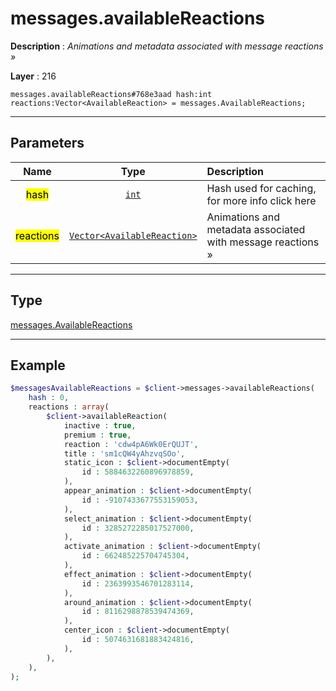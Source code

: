 # messages.availableReactions

**Description** : *Animations and metadata associated with message reactions &raquo;*

**Layer** : 216

```tl
messages.availableReactions#768e3aad hash:int reactions:Vector<AvailableReaction> = messages.AvailableReactions;
```

---

## Parameters

| Name | Type | Description |
| :---: | :---: | :--- |
| <mark>hash</mark> | [`int`](type/int) | Hash used for caching, for more info click here |
| <mark>reactions</mark> | [`Vector<AvailableReaction>`](type/AvailableReaction) | Animations and metadata associated with message reactions » |

---

## Type

[messages.AvailableReactions](type/messages.AvailableReactions)

---

## Example

```php
$messagesAvailableReactions = $client->messages->availableReactions(
	hash : 0,
	reactions : array(
		$client->availableReaction(
			inactive : true,
			premium : true,
			reaction : 'cdw4pA6Wk0ErQUJT',
			title : 'sm1cQW4yAhzvqSOo',
			static_icon : $client->documentEmpty(
				id : 5884632260896978859,
			),
			appear_animation : $client->documentEmpty(
				id : -9107433677553159053,
			),
			select_animation : $client->documentEmpty(
				id : 3285272285017527000,
			),
			activate_animation : $client->documentEmpty(
				id : 662485225704745304,
			),
			effect_animation : $client->documentEmpty(
				id : 2363993546701283114,
			),
			around_animation : $client->documentEmpty(
				id : 8116298878539474369,
			),
			center_icon : $client->documentEmpty(
				id : 5074631681883424816,
			),
		),
	),
);
```